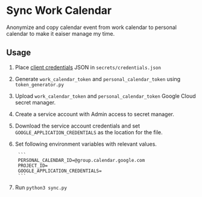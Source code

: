 # Sync Work Calendar

Anonymize and copy calendar event from work calendar to personal calendar to make it eaiser manage my time.

## Usage

1. Place [client credentials](https://console.cloud.google.com/apis/credentials) JSON in `secrets/credentials.json`
2. Generate `work_calendar_token` and `personal_calendar_token` using `token_generator.py`
3. Upload `work_calendar_token` and `personal_calendar_token` Google Cloud secret manager.
4. Create a service account with Admin access to secret manager.
5. Download the service account credentials and set `GOOGLE_APPLICATION_CREDENTIALS` as the location for the file.
6. Set following environment variables with relevant values.

        ```
        PERSONAL_CALENDAR_ID=@group.calendar.google.com
        PROJECT_ID=
        GOOGLE_APPLICATION_CREDENTIALS=
        ```
7. Run `python3 sync.py`
